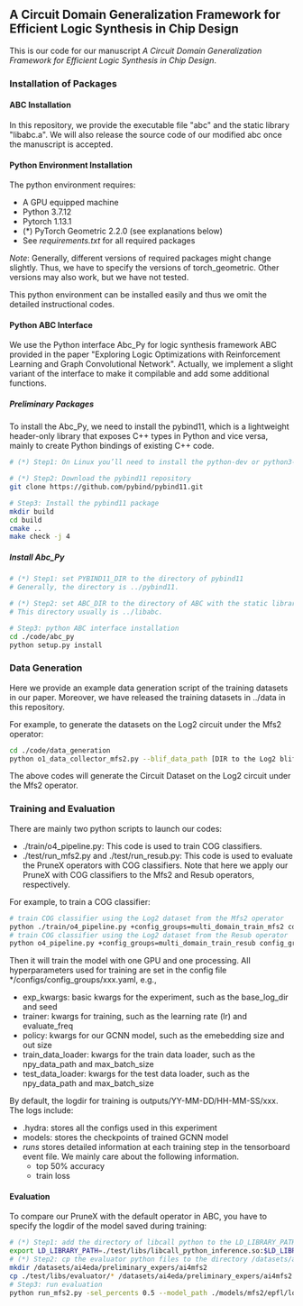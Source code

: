 ## A Circuit Domain Generalization Framework for Efficient Logic Synthesis in Chip Design

This is our code for our manuscript *A Circuit Domain Generalization Framework for Efficient Logic Synthesis in Chip Design*.

### Installation of Packages

#### ABC Installation

In this repository, we provide the executable file "abc" and the static library "libabc.a". We will also release the source code of our modified abc once the manuscript is accepted.

#### Python Environment Installation

The python environment requires:

* A GPU equipped machine
* Python 3.7.12
* Pytorch 1.13.1
* (*) PyTorch Geometric 2.2.0 (see explanations below)
* See *requirements.txt* for all required packages

*Note*: Generally, different versions of required packages might change slightly. Thus, we have to specify the versions of torch_geometric. Other versions may also work, but we have not tested.

This python environment can be installed easily and thus we omit the detailed instructional codes.

#### Python ABC Interface

We use the Python interface Abc_Py for logic synthesis framework ABC provided in the paper "Exploring Logic Optimizations with Reinforcement Learning and Graph Convolutional Network". Actually, we implement a slight variant of the interface to make it compilable and add some additional functions.

##### Preliminary Packages

To install the Abc_Py, we need to install the pybind11, which is a lightweight header-only library that exposes C++ types in Python and vice versa, mainly to create Python bindings of existing C++ code.

```bash
# (*) Step1: On Linux you’ll need to install the python-dev or python3-dev packages as well as cmake.

# (*) Step2: Download the pybind11 repository
git clone https://github.com/pybind/pybind11.git

# Step3: Install the pybind11 package
mkdir build
cd build
cmake ..
make check -j 4
```

##### Install Abc_Py

```bash
# (*) Step1: set PYBIND11_DIR to the directory of pybind11
# Generally, the directory is ../pybind11.

# (*) Step2: set ABC_DIR to the directory of ABC with the static library libabc.a
# This directory usually is ../libabc.

# Step3: python ABC interface installation
cd ./code/abc_py
python setup.py install
```

### Data Generation

Here we provide an example data generation script of the training datasets in our paper. Moreover, we have released the training datasets in ../data in this repository.

For example, to generate the datasets on the Log2 circuit under the Mfs2 operator:

```bash
cd ./code/data_generation
python o1_data_collector_mfs2.py --blif_data_path [DIR to the Log2 blif file]
```

The above codes will generate the Circuit Dataset on the Log2 circuit under the Mfs2 operator.

### Training and Evaluation

There are mainly two python scripts to launch our codes:

* ./train/o4_pipeline.py: This code is used to train COG classifiers.
* ./test/run_mfs2.py and ./test/run_resub.py: This code is used to evaluate the PruneX operators with COG classifiers. Note that here we apply our PruneX with COG classifiers to the Mfs2 and Resub operators, respectively.

For example, to train a COG classifier:

```bash
# train COG classifier using the Log2 dataset from the Mfs2 operator
python ./train/o4_pipeline.py +config_groups=multi_domain_train_mfs2 config_groups.exp_kwargs.seed=1 config_groups.exp_kwargs.base_log_dir=runs/exp_multi_domain_mfs2_log2 config_groups.train_data_loader.kwargs.npy_data_path=../data/mfs2/open_source_benchmarks/evaluation_strategy_1/epfl/log2_test/multi_domains/train config_groups.test_data_loader.kwargs.npy_data_path=../data/mfs2/open_source_benchmarks/evaluation_strategy_1/epfl/log2_test/multi_domains/test config_groups.policy.kwargs.out_size=2 config_groups.trainer.kwargs.epochs=2001
# train COG classifier using the Log2 dataset from the Resub operator
python o4_pipeline.py +config_groups=multi_domain_train_resub config_groups.exp_kwargs.seed=1 config_groups.exp_kwargs.base_log_dir=runs/exp_multi_domain_resub_log2 config_groups.train_data_loader.kwargs.npy_data_path=../data/resub/open_source_benchmarks/evaluation_strategy_1/epfl/log2_test/multi_domains/train config_groups.test_data_loader.kwargs.npy_data_path=../data/resub/open_source_benchmarks/evaluation_strategy_1/epfl/log2_test/multi_domains/test config_groups.trainer.kwargs.epochs=2001
```

Then it will train the model with one GPU and one processing. All hyperparameters used for training are set in the config file */configs/config_groups/xxx.yaml, e.g.,

* exp_kwargs: basic kwargs for the experiment, such as the base_log_dir and seed
* trainer: kwargs for training, such as the learning rate (lr) and evaluate_freq
* policy: kwargs for our GCNN model, such as the emebedding size and out size
* train_data_loader: kwargs for the train data loader, such as the npy_data_path and max_batch_size
* test_data_loader: kwargs for the test data loader, such as the npy_data_path and max_batch_size

By default, the logdir for training is outputs/YY-MM-DD/HH-MM-SS/xxx. The logs include:

* .hydra: stores all the configs used in this experiment
* models: stores the checkpoints of trained GCNN model
* *runs* stores detailed information at each training step in the tensorboard event file. We mainly care about the following information.
  * top 50% accuracy
  * train loss

#### Evaluation

To compare our PruneX with the default operator in ABC, you have to specify the logdir of the model saved during training:

```bash
# (*) Step1: add the directory of libcall python to the LD_LIBRARY_PATH
export LD_LIBRARY_PATH=./test/libs/libcall_python_inference.so:$LD_LIBRARY_PATH
# (*) Step2: cp the evaluator python files to the directory /datasets/ai4eda/preliminary_expers/ai4mfs2
mkdir /datasets/ai4eda/preliminary_expers/ai4mfs2
cp ./test/libs/evaluator/* /datasets/ai4eda/preliminary_expers/ai4mfs2
# Step3: run evaluation
python run_mfs2.py -sel_percents 0.5 --model_path ./models/mfs2/epfl/log2/seed1/itr_2000.pkl --save_dir epfl_log2 --test_blif seed1 --test_blif_path ../data/mfs2/open_source_benchmarks/evaluation_strategy_1/epfl/log2_test/multi_domains/test/log2.blif
```
